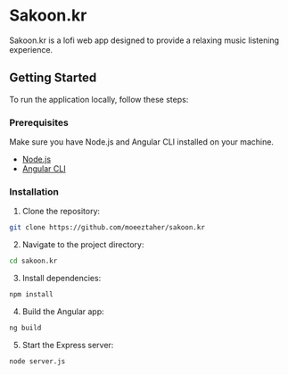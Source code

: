 # Sakoon.kr

Sakoon.kr is a lofi web app designed to provide a relaxing music listening experience.

## Getting Started

To run the application locally, follow these steps:

### Prerequisites

Make sure you have Node.js and Angular CLI installed on your machine.

- [Node.js](https://nodejs.org/)
- [Angular CLI](https://angular.io/guide/setup-local)

### Installation

1. Clone the repository:

```bash
git clone https://github.com/moeeztaher/sakoon.kr
```
2. Navigate to the project directory:
```bash
cd sakoon.kr
```
3. Install dependencies:
```bash
npm install
```
4. Build the Angular app:
```bash
ng build
```
5. Start the Express server:
```
node server.js
```
